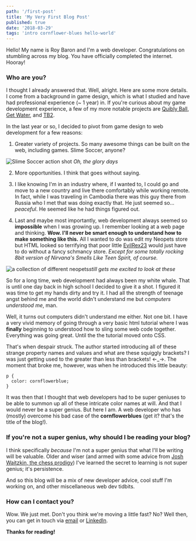 ```yaml
---
path: '/first-post'
title: 'My Very First Blog Post'
published: true
date: '2018-03-29'
tags: 'intro cornflower-blues hello-world'
---
```


Hello! My name is Roy Baron and I'm a web developer. Congratulations on stumbling across my blog. You have officially completed the internet. Hooray!

### Who are you?
I thought I already answered that. Well, alright. Here are some more details.
I come from a background in game design, which is what I studied and have had professional experience
(~ 1 year) in. If you're curious about my game development experience, a few of my more notable projects are 
[Quibly Ball](https://www.youtube.com/watch?v=J3sVbddtvvg), [Get Water](https://www.youtube.com/watch?v=3i9wInBZcnk&t=113s), and [TB2](https://pulitzercenter.org/reporting/tb2-malis-ancient-manuscripts).

In the last year or so, I decided to pivot from game design to web development for a few reasons:

1. Greater variety of projects. So many awesome things can be built on the web, including games.
Slime Soccer, anyone?

![Slime Soccer action shot](https://vignette.wikia.nocookie.net/slimeapedia/images/1/11/002.jpg/revision/latest?cb=20110121201237)
_Oh, the glory days_

2. More opportunities. I think that goes without saying.

3. I like knowing I'm in an industry where, if I wanted to, I could go and move to a new country and live there comfortably while working remote. In fact, while I was traveling in Cambodia there was this guy there from Russia who I met that was doing exactly that. He just seemed so... _peaceful_. He seemed like he had things figured out.

4. Last and maybe most importantly, web development always seemed so __impossible__ when I was growing up. I remember looking at a web page and thinking. __Wow. I'll never be smart enough to understand how to make something like this.__ All I wanted to do was edit my Neopets store but HTML looked so terrifying that poor little [EvilRex23](http://www.neopets.com/login/index.phtml?destination=/petlookup.phtml?pet=EvilRex23) would just have to do without a fancy schmancy store. _Except for some totally rocking 8bit version of Nirvana's Smells Like Teen Spirit, of course._ 

![a collection of different neopets](http://cdn.player.one/sites/player.one/files/styles/full_large/public/2016/07/20/neopets.png)_still gets me excited to look at these_

So for a long time, web development had always been my white whale. That is until one day back in high school I decided to give it a shot. I figured it was time to get my hands dirty and try it. I had all the strength of teenage angst behind me and the world didn't understand me but _computers understood me_, man. 

Well, it turns out computers didn't understand me either. Not one bit. I have a very vivid memory of going through a very basic html tutorial where I was __finally__ beginning to understood how to sling some web code together. Everything was going great. Until the the tutorial moved onto CSS.

That's when despair struck. The author started introducing all of these strange property names and values and what are these squiggly brackets? I was just getting used to the greater than less than brackets! <-_->. The moment that broke me, however, was when he introduced this little beauty:

```
p {
  color: cornflowerblue;
}
```

It was then that I thought that web developers had to be super geniuses to be able to summon up all of these intricate color names at will. And that I would never be a super genius. But here I am. A web developer who has (mostly) overcome his bad case of the __cornflowerblues__ (get it? that's the title of the blog!).

### If you're not a super genius, why should I be reading your blog?

I think specifically _because_ I'm not a super genius that what I'll be writing will be valuable. Older and wiser (and armed with some advice from [Josh Waitzkin, the chess prodigy](https://www.amazon.com/Art-Learning-Journey-Optimal-Performance/dp/0743277465)) I've learned the secret to learning is not super genius; it's persistence.

And so this blog will be a mix of new developer advice, cool stuff I'm working on, and other miscellaneous web dev tidbits.

### How can I contact you?

Wow. We just met. Don't you think we're moving a little fast? No? Well then, you can get in touch via [email](mailto:baron.roy@gmail.com) or [LinkedIn](https://www.linkedin.com/in/roybarondeveloper/).

__Thanks for reading!__

